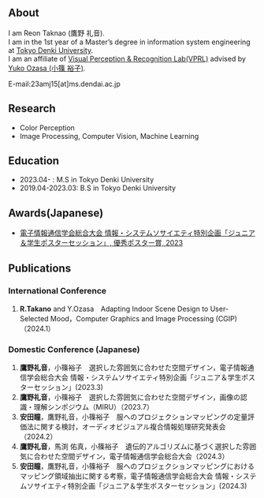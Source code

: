 ## About
I am Reon Taknao (鷹野 礼音).  
I am in the 1st year of a Master’s degree in information system engineering at [Tokyo Denki University](https://www.dendai.ac.jp/).  
I am an affiliate of [Visual Perception & Recognition Lab(VPRL)](https://033lab.org/) advised by [Yuko Ozasa (小篠 裕子)](https://researchmap.jp/yuko.ozasa?lang=en).


E-mail:23amj15[at]ms.dendai.ac.jp

## Research
- Color Perception
- Image Processing, Computer Vision, Machine Learning

## Education
- 2023.04- : M.S in Tokyo Denki University
- 2019.04-2023.03: B.S in Tokyo Denki University

## Awards(Japanese)
<!-- - Student Encouragement Award  of IPSJ, 2021 -->
- [電子情報通信学会総合大会 情報・システムソサイエティ特別企画「ジュニア＆学生ポスターセッション」, 優秀ポスター賞, 2023](https://www.ieice.org/jpn_r/junior/poster_session_awards.html)


## Publications

### International Conference 
1. __R.Takano__ and Y.Ozasa　Adapting Indoor Scene Design to User-Selected Mood，Computer Graphics and Image Processing (CGIP)（2024.1）

### Domestic Conference (Japanese)
1. __鷹野礼音__，小篠裕子　選択した雰囲気に合わせた空間デザイン，電子情報通信学会総合大会 情報・システムソサイエティ特別企画「ジュニア＆学生ポスターセッション」(2023.3)
2. __鷹野礼音__，小篠裕子　選択した雰囲気に合わせた空間デザイン，画像の認識・理解シンポジウム（MIRU）（2023.7）
3. __安田瞳__，鷹野礼音，小篠裕子　服へのプロジェクションマッピングの定量評価法に関する検討，オーディオビジュアル複合情報処理研究発表会（2024.2）
4. __鷹野礼音__，馬渕 佑真，小篠裕子　遺伝的アルゴリズムに基づく選択した雰囲気に合わせた空間デザイン，電子情報通信学会総合大会（2024.3）
5. __安田瞳__，鷹野礼音，小篠裕子　服へのプロジェクションマッピングにおけるマッピング領域抽出に関する考察，電子情報通信学会総合大会 情報・システムソサイエティ特別企画「ジュニア＆学生ポスターセッション」(2024.3)